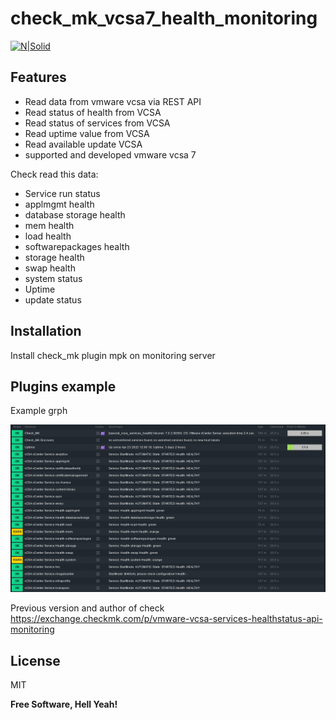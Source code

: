 # check_mk_vcsa7_health_monitoring


[![N|Solid](https://tribe29.com/wp-content/uploads/2019/04/tribe29_logo2.svg)](https://checkmk.com/)




## Features

- Read data from vmware vcsa via REST API
- Read status of health from VCSA
- Read status of services from VCSA
- Read uptime value from VCSA
- Read available update VCSA
- supported and developed vmware vcsa 7 

Check read this data:
 - Service run status
 - applmgmt health
 - database storage health
 - mem health
 - load health
 - softwarepackages health
 - storage health
 - swap health
 - system status
 - Uptime
 - update status






## Installation

Install check_mk plugin mpk on monitoring server



## Plugins example




Example grph

![alt text](https://github.com/matoH12/check_mk_vcsa7_health_monitoring/blob/main/check-mk-vcsa7-health-1.PNG?raw=true)


Previous version and author of check https://exchange.checkmk.com/p/vmware-vcsa-services-healthstatus-api-monitoring

## License

MIT

**Free Software, Hell Yeah!**

[//]: # (These are reference links used in the body of this note and get stripped out when the markdown processor does its job. There is no need to format nicely because it shouldn't be seen. Thanks SO - http://stackoverflow.com/questions/4823468/store-comments-in-markdown-syntax)

[dill]: <https://github.com/joemccann/dillinger>
[git-repo-url]: <https://github.com/joemccann/dillinger.git>
[john gruber]: <http://daringfireball.net>
[df1]: <http://daringfireball.net/projects/markdown/>
[markdown-it]: <https://github.com/markdown-it/markdown-it>
[Ace Editor]: <http://ace.ajax.org>
[node.js]: <http://nodejs.org>
[Twitter Bootstrap]: <http://twitter.github.com/bootstrap/>
[jQuery]: <http://jquery.com>
[@tjholowaychuk]: <http://twitter.com/tjholowaychuk>
[express]: <http://expressjs.com>
[AngularJS]: <http://angularjs.org>
[Gulp]: <http://gulpjs.com>

[PlDb]: <https://github.com/joemccann/dillinger/tree/master/plugins/dropbox/README.md>
[PlGh]: <https://github.com/joemccann/dillinger/tree/master/plugins/github/README.md>
[PlGd]: <https://github.com/joemccann/dillinger/tree/master/plugins/googledrive/README.md>
[PlOd]: <https://github.com/joemccann/dillinger/tree/master/plugins/onedrive/README.md>
[PlMe]: <https://github.com/joemccann/dillinger/tree/master/plugins/medium/README.md>
[PlGa]: <https://github.com/RahulHP/dillinger/blob/master/plugins/googleanalytics/README.md>
